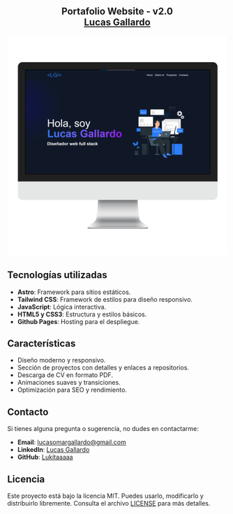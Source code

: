 <h2 align="center">
  Portafolio Website - v2.0<br/>
  <a href="" target="_blank">Lucas Gallardo</a>
</h2>
<div align="center">
  <img alt="Demo" src="./src/assets/demo-project-front.png" />
</div>

## Tecnologías utilizadas

- **Astro**: Framework para sitios estáticos.
- **Tailwind CSS**: Framework de estilos para diseño responsivo.
- **JavaScript**: Lógica interactiva.
- **HTML5 y CSS3**: Estructura y estilos básicos.
- **Github Pages**: Hosting para el despliegue.

## Características

- Diseño moderno y responsivo.
- Sección de proyectos con detalles y enlaces a repositorios.
- Descarga de CV en formato PDF.
- Animaciones suaves y transiciones.
- Optimización para SEO y rendimiento.

## Contacto

Si tienes alguna pregunta o sugerencia, no dudes en contactarme:

- **Email**: lucasomargallardo@gmail.com
- **LinkedIn**: [Lucas Gallardo](https://www.linkedin.com/in/lucas-omar-gallardo/)
- **GitHub**: [Lukitaaaaa](https://github.com/Lukitaaaaa)

## Licencia

Este proyecto está bajo la licencia MIT. Puedes usarlo, modificarlo y distribuirlo libremente. Consulta el archivo [LICENSE](./LICENSE) para más detalles.